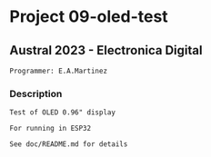 # Project 09-oled-test

##  Austral 2023 - Electronica Digital
    
    Programmer: E.A.Martinez

### Description

    Test of OLED 0.96" display

    For running in ESP32

    See doc/README.md for details



